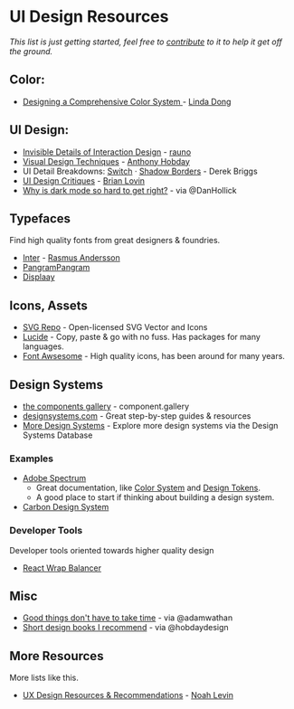 # UI Design Resources

_This list is just getting started, feel free to [contribute](https://raw.githubusercontent.com/iamnbutler/ui-design-resources/main/CONTRIBUTING.md) to it to help it get off the ground._

## Color:
- [Designing a Comprehensive Color System
](https://www.rethinkhq.com/videos/designing-a-comprehensive-color-system-for-lyft) - [Linda Dong](https://twitter.com/lindadong)

## UI Design:
- [Invisible Details of Interaction Design](https://rauno.me/craft/interaction-design) - [rauno](https://rauno.me/)
- [Visual Design Techniques](https://anthonyhobday.com/sideprojects/visualtechniques/) - [Anthony Hobday](https://twitter.com/hobdaydesign)
- UI Detail Breakdowns: [Switch](https://twitter.com/PixelJanitor/status/1628068543261732864) · [Shadow Borders](https://twitter.com/PixelJanitor/status/1623358514440859649) - Derek Briggs
- [UI Design Critiques](https://brianlovin.com/crit) - [Brian Lovin](https://twitter.com/brian_lovin)
- [Why is dark mode so hard to get right?](https://x.com/DanHollick/status/1620813742094286849) - via @DanHollick

## Typefaces
Find high quality fonts from great designers & foundries.

- [Inter](https://rsms.me/inter/) - [Rasmus Andersson](https://twitter.com/rsms)
- [PangramPangram](https://pangrampangram.com/)
- [Displaay](https://displaay.net/)

## Icons, Assets

- [SVG Repo](https://www.svgrepo.com/) - Open-licensed SVG Vector and Icons
- [Lucide](https://lucide.dev/icons/) - Copy, paste & go with no fuss. Has packages for many languages.
- [Font Awsesome](https://fontawesome.com/) - High quality icons, has been around for many years.

## Design Systems

- [the components gallery](https://component.gallery/components/) - component.gallery
- [designsystems.com](https://www.designsystems.com/) - Great step-by-step guides & resources
- [More Design Systems](https://designsystems.surf/design-systems) - Explore more design systems via the Design Systems Database

### Examples

- [Adobe Spectrum](https://spectrum.adobe.com/) 
  - Great documentation, like [Color System](https://spectrum.adobe.com/page/color-system/) and [Design Tokens](https://spectrum.adobe.com/page/design-tokens/). 
  - A good place to start if thinking about building a design system.
- [Carbon Design System](https://carbondesignsystem.com/)

### Developer Tools

Developer tools oriented towards higher quality design

- [React Wrap Balancer](https://react-wrap-balancer.vercel.app/)

## Misc

- [Good things don't have to take time](https://patrickcollison.com/fast) - via @adamwathan
- [Short design books I recommend](https://anthonyhobday.com/blog/20230101.html) - via @hobdaydesign

## More Resources
More lists like this.

- [UX Design Resources & Recommendations](https://nlevin.medium.com/ux-design-recommendations-8de563c5fbfa) - [Noah Levin](https://twitter.com/nlevin)
